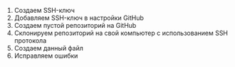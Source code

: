 
1) Создаем SSH-ключ 
2) Добавляем SSH-ключ в настройки GitHub
3) Создаем пустой репозиторий на GitHub
4) Склонируем репозиторий на свой компьютер с использованием SSH протокола
5) Создаем данный файл 
6) Исправляем ошибки 
